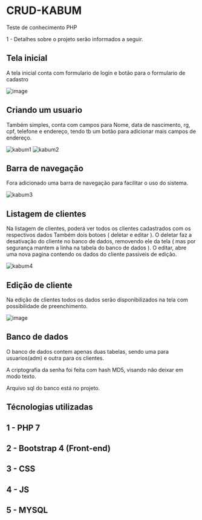 # CRUD-KABUM

Teste de conhecimento PHP

1 - Detalhes sobre o projeto serão informados a seguir.

## Tela inicial ##

A tela inicial conta com formulario de login e botão para o formulario de cadastro

![image](https://user-images.githubusercontent.com/9875524/76583161-3d645600-64b7-11ea-93be-cd12b9d11486.png)

## Criando um usuario ##

Também simples, conta com campos para Nome, data de nascimento, rg, cpf, telefone e endereço, tendo tb um botão para adicionar mais campos de endereço.

![kabum1](https://user-images.githubusercontent.com/9875524/77202898-f9340f80-6acd-11ea-968f-f67d74f753f5.PNG)
![kabum2](https://user-images.githubusercontent.com/9875524/77202975-1ec11900-6ace-11ea-9a8f-273b4ec0f055.PNG)
## Barra de navegação ##

Fora adicionado uma barra de navegação para facilitar o uso do sistema.

![kabum3](https://user-images.githubusercontent.com/9875524/77203007-339dac80-6ace-11ea-93fb-c0e9d82df031.PNG)

## Listagem de clientes ##

Na listagem de clientes, poderá ver todos os clientes cadastrados com os respectivos dados Também dois botoes ( deletar e editar ). O deletar faz a desativação do cliente no banco de dados, removendo ele da tela ( mas por segurança mantem a linha na tabela do banco de dados ). O editar, abre uma nova pagina contendo os dados do cliente passiveis de edição.

![kabum4](https://user-images.githubusercontent.com/9875524/77203084-62b41e00-6ace-11ea-9921-ab95adfd4e09.PNG)

## Edição de cliente ##

Na edição de clientes todos os dados serão disponibilizados na tela com possibilidade de preenchimento.

![image](https://user-images.githubusercontent.com/9875524/77203206-a018ab80-6ace-11ea-9617-81069da26278.png)


##  Banco de dados ##

O banco de dados contem apenas duas tabelas, sendo uma para usuarios(adm) e outra para os clientes.

A criptografia da senha foi feita com hash MD5, visando não deixar em modo texto. 

Arquivo sql do banco está no projeto.

## Técnologias utilizadas ##

## 1 - PHP 7 ##
## 2 - Bootstrap 4 (Front-end) ##
## 3 - CSS ##
## 4 - JS ##
## 5 - MYSQL ##


